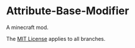 # Attribute-Base-Modifier

A minecraft mod.

The [MIT License](https://github.com/whyvo1/Attribute-Base-Modifier/blob/main/LICENSE) applies to all branches.
